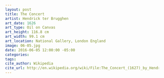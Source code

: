 ```yaml
---
layout: post
title: The Concert
artist: Hendrick ter Brugghen
art_date: 1626
art_type: Oil on Canvas
art_height: 116.8 cm
art_width: 99.1 cm
art_location: National Gallery, London England
image: 06-05.jpg
date: 2016-06-05 12:00:00 -05:00
categories:
tags:
cite_author: Wikipedia
cite_url: http://en.wikipedia.org/wiki/File:The_Concert_(1627)_by_Hendrick_ter_Brugghen.jpg
---
```

